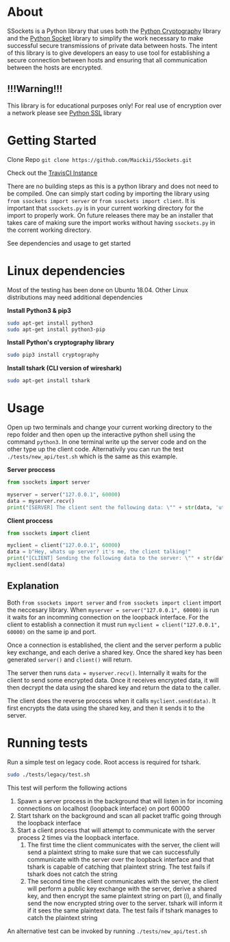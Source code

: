# About
SSockets is a Python library that uses both the [Python Cryptography](https://cryptography.io/en/latest/ "Python Cryptography") library and the [Python Socket](https://docs.python.org/3/library/socket.html "Python Socket") library to simplify the work necessary to make successful secure transmissions of private data between hosts. The intent of this library is to give developers an easy to use tool for establishing a secure connection between hosts and ensuring that all communication between the hosts are encrypted.

## !!!Warning!!!
This library is for educational purposes only! For real use of encryption over a network please see [Python SSL](https://docs.python.org/3/library/ssl.html "Python SSL") library

# Getting Started
Clone Repo `git clone https://github.com/Maickii/SSockets.git`

Check out the  [TravisCI Instance](https://travis-ci.com/github/Maickii/SSockets "TravisCI Instance")

There are no building steps as this is a python library and does not need to be compiled. One can simply start coding by importing the library using `from ssockets import server` or `from ssockets import client`. It is important that `ssockets.py` is in your current working directory for the import to properly work. On future releases there may be an installer that takes care of making sure the import works without having `ssockets.py` in the corrent working directory.

See dependencies and usage to get started

# Linux dependencies
Most of the testing has been done on Ubuntu 18.04. Other Linux distributions may need additional dependencies

**Install Python3 & pip3**
```bash
sudo apt-get install python3
sudo apt-get install python3-pip
```
**Install Python's cryptography library**
```bash
sudo pip3 install cryptography
```
**Install tshark (CLI version of wireshark)**
```bash
sudo apt-get install tshark
```
# Usage
Open up two terminals and change your current working directory to the repo folder and then open up the interactive python shell using the command `python3`. In one terminal write up the server code and on the other type up the client code. Alternativily you can run the test `./tests/new_api/test.sh` which is the same as this example.

**Server proccess**
```python
from ssockets import server

myserver = server("127.0.0.1", 60000)
data = myserver.recv()
print("[SERVER] The client sent the following data: \"" + str(data, 'utf-8') + "\"")
```
**Client proccess**
```python
from ssockets import client

myclient = client("127.0.0.1", 60000)
data = b"Hey, whats up server? it's me, the client talking!"
print("[CLIENT] Sending the following data to the server: \"" + str(data, 'utf-8') + "\"")
myclient.send(data)
```
## Explanation
Both `from ssockets import server` and `from ssockets import client` import the neccesary library.
When `myserver = server("127.0.0.1", 60000)` is run it waits for an incomming connection on the loopback interface. For the client to establish a connection it must run `myclient = client("127.0.0.1", 60000)` on the same ip and port.

Once a connection is established, the client and the server perform a public key exchange, and each derive a shared key. Once the shared key has been generated `server()` and `client()` will return.

The server then runs `data = myserver.recv()`. Internally it waits for the client to send some encrypted data. Once it receives encrypted data, it will then decrypt the data using the shared key and return the data to the caller.

The client does the reverse proccess when it calls `myclient.send(data)`. It first encrypts the data using the shared key, and then it sends it to the server.
# Running tests
Run a simple test on legacy code. Root access is required for tshark.
```bash
sudo ./tests/legacy/test.sh
```
This test will perform the following actions
1. Spawn a server process in the background that will listen in for incoming connections on localhost (loopback interface) on port 60000
2. Start tshark on the background and scan all packet traffic going through the loopback interface
3. Start a client process that will attempt to communicate with the server process 2 times via the loopback interface.
    1. The first time the client communicates with the server, the client will send a plaintext string to make sure that we can successfully communicate with the server over the loopback interface and that tshark is capable of catching that plaintext string. The test fails if tshark does not catch the string
    1. The second time the client communicates with the server, the client will perform a public key exchange with the server, derive a shared key, and then encrypt the same plaintext string on part (i), and finally send the now encrypted string over to the server. tshark will inform it if it sees the same plaintext data. The test fails if tshark manages to catch the plaintext string
    
    
    
An alternative test can be invoked by running `./tests/new_api/test.sh`
